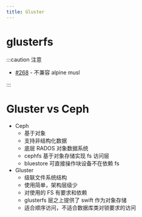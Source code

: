 ```yaml
---
title: Gluster
---
```


# glusterfs

:::caution 注意

- [#268](https://github.com/gluster/glusterfs/issues/268) - 不兼容 alpine musl

:::

# Gluster vs Ceph

- Ceph
  - 基于对象
  - 支持非结构化数据
  - 底层 RADOS 对象数据系统
  - cephfs 基于对象存储实现 fs 访问层
  - bluestore 可直接操作块设备不在依赖 fs
- Gluster
  - 级联文件系统结构
  - 使用简单，架构层级少
  - 对使用的 FS 有要求和依赖
  - glusterfs 层之上提供了 swift 作为对象存储
  - 适合顺序访问，不适合数据库类对锁要求的访问
